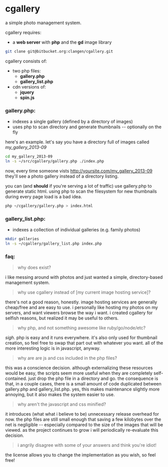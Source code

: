 cgallery
=========

a simple photo management system.

cgallery requires:
- a **web server** with **php** and the **gd** image library

```sh
git clone git@bitbucket.org:clangen/cgallery.git
```

cgallery consists of:
- two php files:
    * **gallery.php**
    * **gallery_list.php**
- cdn versions of:
    * **jquery**
    * **spin.js**

### gallery.php:
- indexes a single gallery (defined by a directory of images)
- uses php to scan directory and generate thumbnails -- optionally on the fly

here's an example. let's say you have a directory full of images called *my_gallery_2013-09*
```sh
cd my_gallery_2013-09
ln -s ~/src/cgallery/gallery.php ./index.php
```
now, every time someone vists http://yoursite.com/my_gallery_2013-09 they'll see a photo gallery instead of a directory listing.

you can (and **should** if you're serving a lot of traffic) use gallery.php to generate static html. using php to scan the filesystem for new thumbnails during every page load is a bad idea.

```sh
php ~/cgallery/gallery.php > index.html
```

### gallery_list.php:
- indexes a collection of individual galleries (e.g. family photos)

```sh
mkdir galleries
ln -s ~/cgallery/gallery_list.php index.php
```

### faq:

> why does exist?

i like messing around with photos and just wanted a simple, directory-based management system. 

> why use cgallery instead of [my current image hosting service]?

there's not a good reason, honestly. image hosting services are generally cheap/free and are easy to use. i personally like hosting my photos on my servers, and want viewers browse the way i want. i created cgallery for selfish reasons, but realized it may be useful to others.

> why php, and not something awesome like ruby/go/node/etc?

*sigh*. php is easy and it runs everywhere. it's also only used for thumbnail creation, so feel free to swap that part out with whatever you want. all of the more interesting logic is in javascript, anyway.

> why are are js and css included in the php files?

this was a conscience decision. although externalizing these resources would be easy, the scripts seem more useful when they are completely self-contained. just drop the php file in a directory and go. the consequence is that, in a couple cases, there is a small amount of code duplicated between gallery.php and gallery_list.php. yes, this makes maintenance slightly more annoying, but it also makes the system easier to use. 

> why aren't the javascript and css minified?

it introduces (what what i believe to be) unnecessary release overhead for now. the php files are still small enough that saving a few kilobytes over the net is negligible -- especially compared to the size of the images that will be viewed. as the project continues to grow i will periodically re-evaluate this decision.

> i angrily disagree with some of your answers and think you're idiot!

the license allows you to change the implementation as you wish, so feel free!